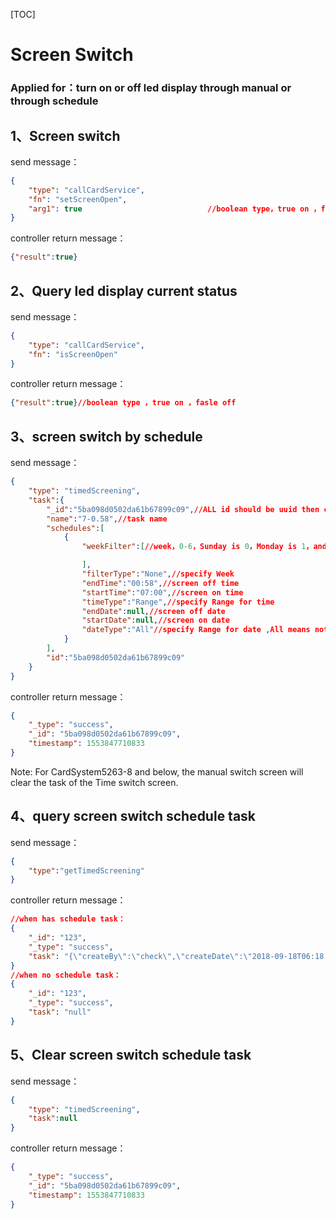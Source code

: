 [TOC]



# Screen Switch 

### Applied for：turn on or off led display through manual or through schedule

## 1、Screen switch

send message：

```json
{ 
    "type": "callCardService", 
    "fn": "setScreenOpen",
    "arg1": true 							//boolean type，true on ，fasle off 
} 
```

controller return message：

```json
{"result":true}
```



## 2、Query led display current status

send message：

```json
{ 
    "type": "callCardService", 
    "fn": "isScreenOpen" 
} 
```

controller return message：

```json
{"result":true}//boolean type ，true on ，fasle off
```



## 3、screen switch by schedule 

send message：

```json
{ 
    "type": "timedScreening",
    "task":{ 
        "_id":"5ba098d0502da61b67899c09",//ALL id should be uuid then can be used
        "name":"7-0.58",//task name
        "schedules":[
            {
                "weekFilter":[//week，0-6，Sunday is 0，Monday is 1，and so on

                ],
                "filterType":"None",//specify Week
                "endTime":"00:58",//screen off time 
                "startTime":"07:00",//screen on time
                "timeType":"Range",//specify Range for time
                "endDate":null,//screen off date
                "startDate":null,//screen on date
                "dateType":"All"//specify Range for date ,All means not soecify date
            }
        ],
        "id":"5ba098d0502da61b67899c09"
    }
} 
```

controller return message：

```json
{
    "_type": "success",
    "_id": "5ba098d0502da61b67899c09",
    "timestamp": 1553847710833
}
```

Note: For CardSystem5263-8 and below, the manual switch screen will clear the task of the Time switch screen.



## 4、query screen switch schedule task 

send message：

```json
{
	"type":"getTimedScreening"
}
```

controller return message：

```json
//when has schedule task：
{
    "_id": "123",
    "_type": "success",
    "task": "{\"createBy\":\"check\",\"createDate\":\"2018-09-18T06:18:56.513Z\",\"name\":\"7-0.58\",\"schedules\":[{\"dateType\":\"All\",\"endDate\":null,\"endTime\":\"00:58\",\"filterType\":\"None\",\"monthFilter\":[],\"startDate\":null,\"startTime\":\"07:00\",\"timeType\":\"Range\",\"weekFilter\":[]}]}"
}
//when no schedule task：
{
    "_id": "123",
    "_type": "success",
    "task": "null"
}
```



## 5、Clear screen switch schedule task

send message：

```json
{ 
    "type": "timedScreening",
    "task":null
} 
```

controller return message：

```json
{
    "_type": "success",
    "_id": "5ba098d0502da61b67899c09",
    "timestamp": 1553847710833
}
```

### 